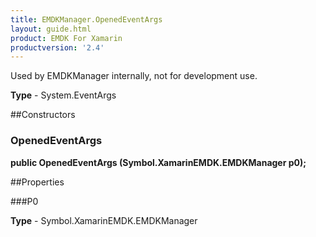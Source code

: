 ```yaml
---
title: EMDKManager.OpenedEventArgs
layout: guide.html 
product: EMDK For Xamarin 
productversion: '2.4' 
---
```

Used by EMDKManager internally, not for development use.

**Type** - System.EventArgs

##Constructors
### OpenedEventArgs 
**public OpenedEventArgs (Symbol.XamarinEMDK.EMDKManager p0);**

##Properties

###P0

        

**Type** - Symbol.XamarinEMDK.EMDKManager


